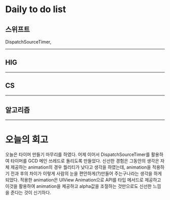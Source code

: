 # Daily to do list
## 스위프트   
DispatchSourceTimer, 
- - -
## HIG   

-- - -
## CS    

- - -
## 알고리즘    

---------
# 오늘의 회고
오늘은 타이머 만들기 마무리를 하였다. 어제 이어서 DispatchSourceTimer를 활용하여 타이머를 GCD 메인 쓰레드로 돌리도록 만들었다.
신선한 경험은 그동안의 생각은 자체 제공하는 animation의 경우 퀄리티가 낮다고 생각을 하였는데, animation을 적용하기 전과 후의 차이가 이렇게 사람의 눈을 편안하게(?)만들어 주는구나라는 생각을 하게 되었다.
적용한 animation은 UIView Animation으로 API를 타입 메서드로 제공하고 이것을 활용하여 animation을 제공하고 alpha값을 조절하는 것만으로도 신선한 느낌을 준다는 것이 신기하다.

